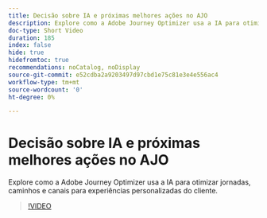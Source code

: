 ```yaml
---
title: Decisão sobre IA e próximas melhores ações no AJO
description: Explore como a Adobe Journey Optimizer usa a IA para otimizar jornadas, caminhos e canais para experiências personalizadas do cliente.
doc-type: Short Video
duration: 185
index: false
hide: true
hidefromtoc: true
recommendations: noCatalog, noDisplay
source-git-commit: e52cdba2a9203497d97cbd1e75c81e3e4e556ac4
workflow-type: tm+mt
source-wordcount: '0'
ht-degree: 0%

---
```



# Decisão sobre IA e próximas melhores ações no AJO

Explore como a Adobe Journey Optimizer usa a IA para otimizar jornadas, caminhos e canais para experiências personalizadas do cliente.

<!-- 62_S520_3442520_184_ai-decisioning-and-next-best-actions-in-ajo -->
>[!VIDEO](https://video.tv.adobe.com/v/3460236/?learn=on&enablevpops=true&captions=por_br)
